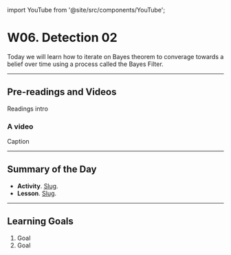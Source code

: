 
import YouTube from '@site/src/components/YouTube';

# W06. Detection 02
Today we will learn how to iterate on Bayes theorem to converage towards a belief over time using a process called the Bayes Filter. 

---
## Pre-readings and Videos
Readings intro

### A video
<YouTube id="id" />
Caption


---
## Summary of the Day

- **Activity**. [Slug](/docs/concepts/teaching/activities/LINK.md).
- **Lesson**. [Slug](/docs/concepts/teaching/lessons/LINK.md).

---
## Learning Goals
1. Goal
2. Goal